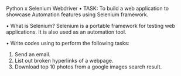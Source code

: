 Python x Selenium Webdriver
•	TASK:
To build a web application to showcase Automation features using Selenium framework.
 
•	What is Selenium?
Selenium is a portable framework for testing web applications. It is also used as an automation tool.

•	Write codes using to perform the following tasks:
1.	Send an email.
2.	List out broken hyperlinks of a webpage.
3.	Download top 10 photos from a google images search result.

